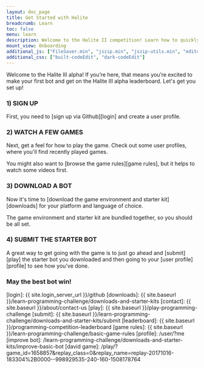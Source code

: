 ```yaml
---
layout: doc_page
title: Get Started with Halite
breadcrumb: Learn
toc: false
menu: learn
description: Welcome to the Halite II competition! Learn how to quickly get started downloading, building, and submitting an AI bot.
mount_view: Onboarding
additional_js: ["FileSaver.min", "jszip.min", "jszip-utils.min", "editorBuild/code_edit/built-codeEdit.min"]
additional_css: ["built-codeEdit", "dark-codeEdit"]
---
```

<script>
  var site_downloads = {{ site.data.downloads | jsonify }};
</script>

<div id="onboarding-container"></div>

Welcome to the Halite III alpha!  If you’re here, that means you’re excited to make your first bot and get on the Halite III alpha leaderboard. Let's get you set up!

### 1) SIGN UP

First, you need to [sign up via Github][login] and create a user profile.

### 2) WATCH A FEW GAMES

Next, get a feel for how to play the game. Check out some user profiles, where you'll find recently played games.

You might also want to [browse the game rules][game rules], but it helps to watch some videos first.

### 3) DOWNLOAD A BOT

Now it's time to [download the game environment and starter kit][downloads] for your platform and language of choice.

The game environment and starter kit are bundled together, so you should be all set.

### 4) SUBMIT THE STARTER BOT

A great way to get going with the game is to just go ahead and [submit][play] the starter bot you downloaded and then going to your [user profile][profile] to see how you've done.

### May the best bot win!


[login]: {{ site.login_server_url }}/github
[downloads]: {{ site.baseurl }}/learn-programming-challenge/downloads-and-starter-kits
[contact]: {{ site.baseurl }}/about/contact-us
[play]: {{ site.baseurl }}/play-programming-challenge
[submit]: {{ site.baseurl }}/learn-programming-challenge/downloads-and-starter-kits/submit
[leaderboard]: {{ site.baseurl }}/programming-competition-leaderboard
[game rules]: {{ site.baseurl }}/learn-programming-challenge/basic-game-rules
[profile]: /user/?me
[improve bot]: /learn-programming-challenge/downloads-and-starter-kits/improve-basic-bot
[david game]: /play/?game_id=1658857&replay_class=0&replay_name=replay-20171016-183304%2B0000--998929535-240-160-1508178764
